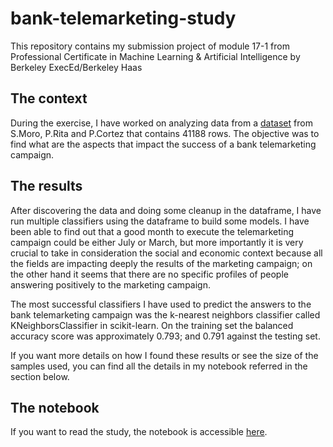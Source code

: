 # bank-telemarketing-study
This repository contains my submission project of module 17-1 from Professional Certificate in Machine Learning &amp; Artificial Intelligence by Berkeley ExecEd/Berkeley Haas

## The context

During the exercise, I have worked on analyzing data from a [dataset](https://archive.ics.uci.edu/dataset/222/bank+marketing) from S.Moro, P.Rita and P.Cortez that contains 41188 rows.
The objective was to find what are the aspects that impact the success of a bank telemarketing campaign.

## The results

After discovering the data and doing some cleanup in the dataframe, I have run multiple classifiers using the dataframe to build some models.
I have been able to find out that a good month to execute the telemarketing campaign could be either July or March, but more importantly it is very crucial to take
in consideration the social and economic context because all the fields are impacting deeply the results of the marketing campaign; on the other hand it seems
that there are no specific profiles of people answering positively to the marketing campaign.

The most successful classifiers I have used to predict the answers to the bank telemarketing campaign was the k-nearest neighbors classifier called KNeighborsClassifier in
scikit-learn. On the training set the balanced accuracy score was approximately 0.793; and 0.791 against the testing set.

If you want more details on how I found these results or see the size of the samples used, you can find all the details in my notebook referred in the section below.

## The notebook

If you want to read the study, the notebook is accessible [here](https://github.com/jbbenoist/bank-telemarketing-study/blob/main/assignment%2017-1.ipynb).
